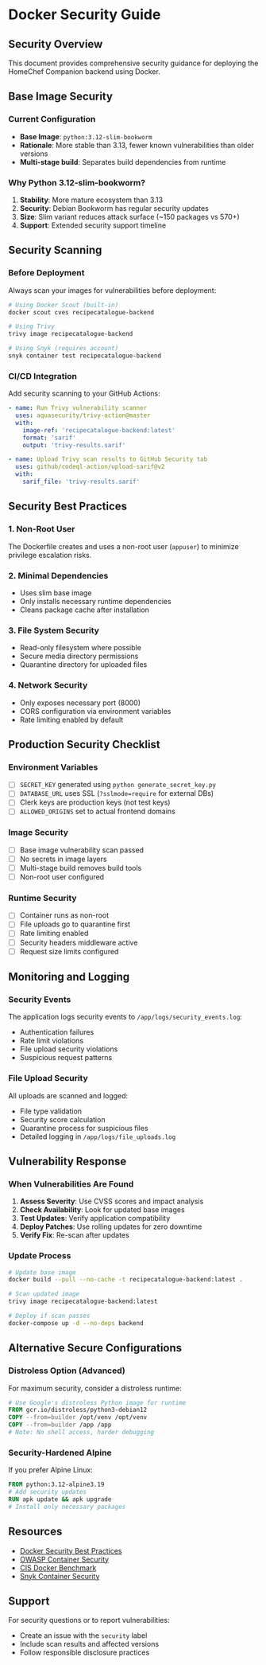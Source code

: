 # Docker Security Guide

## Security Overview

This document provides comprehensive security guidance for deploying the HomeChef Companion backend using Docker.

## Base Image Security

### Current Configuration
- **Base Image**: `python:3.12-slim-bookworm`
- **Rationale**: More stable than 3.13, fewer known vulnerabilities than older versions
- **Multi-stage build**: Separates build dependencies from runtime

### Why Python 3.12-slim-bookworm?
1. **Stability**: More mature ecosystem than 3.13
2. **Security**: Debian Bookworm has regular security updates
3. **Size**: Slim variant reduces attack surface (~150 packages vs 570+)
4. **Support**: Extended security support timeline

## Security Scanning

### Before Deployment
Always scan your images for vulnerabilities before deployment:

```bash
# Using Docker Scout (built-in)
docker scout cves recipecatalogue-backend

# Using Trivy
trivy image recipecatalogue-backend

# Using Snyk (requires account)
snyk container test recipecatalogue-backend
```

### CI/CD Integration
Add security scanning to your GitHub Actions:

```yaml
- name: Run Trivy vulnerability scanner
  uses: aquasecurity/trivy-action@master
  with:
    image-ref: 'recipecatalogue-backend:latest'
    format: 'sarif'
    output: 'trivy-results.sarif'

- name: Upload Trivy scan results to GitHub Security tab
  uses: github/codeql-action/upload-sarif@v2
  with:
    sarif_file: 'trivy-results.sarif'
```

## Security Best Practices

### 1. Non-Root User
The Dockerfile creates and uses a non-root user (`appuser`) to minimize privilege escalation risks.

### 2. Minimal Dependencies
- Uses slim base image
- Only installs necessary runtime dependencies
- Cleans package cache after installation

### 3. File System Security
- Read-only filesystem where possible
- Secure media directory permissions
- Quarantine directory for uploaded files

### 4. Network Security
- Only exposes necessary port (8000)
- CORS configuration via environment variables
- Rate limiting enabled by default

## Production Security Checklist

### Environment Variables
- [ ] `SECRET_KEY` generated using `python generate_secret_key.py`
- [ ] `DATABASE_URL` uses SSL (`?sslmode=require` for external DBs)
- [ ] Clerk keys are production keys (not test keys)
- [ ] `ALLOWED_ORIGINS` set to actual frontend domains

### Image Security
- [ ] Base image vulnerability scan passed
- [ ] No secrets in image layers
- [ ] Multi-stage build removes build tools
- [ ] Non-root user configured

### Runtime Security
- [ ] Container runs as non-root
- [ ] File uploads go to quarantine first
- [ ] Rate limiting enabled
- [ ] Security headers middleware active
- [ ] Request size limits configured

## Monitoring and Logging

### Security Events
The application logs security events to `/app/logs/security_events.log`:
- Authentication failures
- Rate limit violations
- File upload security violations
- Suspicious request patterns

### File Upload Security
All uploads are scanned and logged:
- File type validation
- Security score calculation
- Quarantine process for suspicious files
- Detailed logging in `/app/logs/file_uploads.log`

## Vulnerability Response

### When Vulnerabilities Are Found

1. **Assess Severity**: Use CVSS scores and impact analysis
2. **Check Availability**: Look for updated base images
3. **Test Updates**: Verify application compatibility
4. **Deploy Patches**: Use rolling updates for zero downtime
5. **Verify Fix**: Re-scan after updates

### Update Process
```bash
# Update base image
docker build --pull --no-cache -t recipecatalogue-backend:latest .

# Scan updated image
trivy image recipecatalogue-backend:latest

# Deploy if scan passes
docker-compose up -d --no-deps backend
```

## Alternative Secure Configurations

### Distroless Option (Advanced)
For maximum security, consider a distroless runtime:

```dockerfile
# Use Google's distroless Python image for runtime
FROM gcr.io/distroless/python3-debian12
COPY --from=builder /opt/venv /opt/venv
COPY --from=builder /app /app
# Note: No shell access, harder debugging
```

### Security-Hardened Alpine
If you prefer Alpine Linux:

```dockerfile
FROM python:3.12-alpine3.19
# Add security updates
RUN apk update && apk upgrade
# Install only necessary packages
```

## Resources

- [Docker Security Best Practices](https://docs.docker.com/develop/security-best-practices/)
- [OWASP Container Security](https://owasp.org/www-project-container-security/)
- [CIS Docker Benchmark](https://www.cisecurity.org/benchmark/docker)
- [Snyk Container Security](https://snyk.io/learn/container-security/)

## Support

For security questions or to report vulnerabilities:
- Create an issue with the `security` label
- Include scan results and affected versions
- Follow responsible disclosure practices